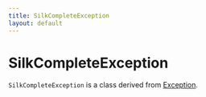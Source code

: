 ```yaml
---
title: SilkCompleteException
layout: default
---
```


# SilkCompleteException

<code>SilkCompleteException</code> is a class derived from <a href="Exception">Exception</a>.

